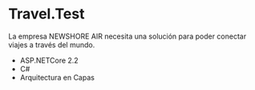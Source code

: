 # Travel.Test
La empresa NEWSHORE AIR necesita una solución para poder conectar viajes a través del mundo.

* ASP.NETCore 2.2
* C#
* Arquitectura en Capas
